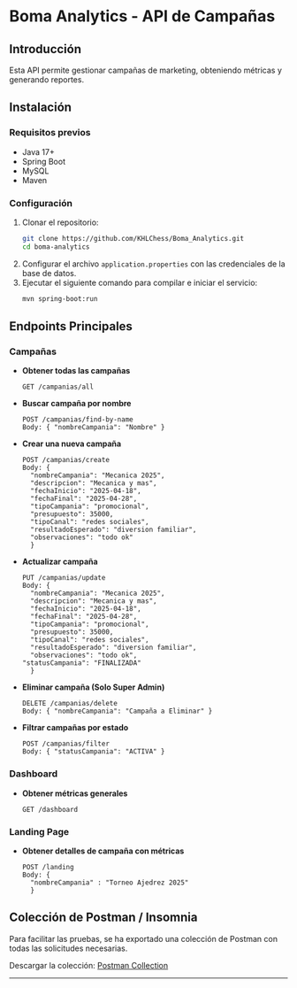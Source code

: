 # Boma Analytics - API de Campañas

## Introducción
Esta API permite gestionar campañas de marketing, obteniendo métricas y generando reportes.

## Instalación

### Requisitos previos
- Java 17+
- Spring Boot
- MySQL
- Maven

### Configuración
1. Clonar el repositorio:
   ```sh
   git clone https://github.com/KHLChess/Boma_Analytics.git
   cd boma-analytics
   ```
2. Configurar el archivo `application.properties` con las credenciales de la base de datos.
3. Ejecutar el siguiente comando para compilar e iniciar el servicio:
   ```sh
   mvn spring-boot:run
   ```

## Endpoints Principales

### Campañas
- **Obtener todas las campañas**
  ```http
  GET /campanias/all
  ```
- **Buscar campaña por nombre**
  ```http
  POST /campanias/find-by-name
  Body: { "nombreCampania": "Nombre" }
  ```
- **Crear una nueva campaña**
  ```http
  POST /campanias/create
  Body: {
    "nombreCampania": "Mecanica 2025",
	"descripcion": "Mecanica y mas",
	"fechaInicio": "2025-04-18",
	"fechaFinal": "2025-04-28",	
	"tipoCampania": "promocional",
	"presupuesto": 35000,
	"tipoCanal": "redes sociales", 
	"resultadoEsperado": "diversion familiar",
	"observaciones": "todo ok"
	}
  ```
- **Actualizar campaña**
  ```http
  PUT /campanias/update
  Body: {
    "nombreCampania": "Mecanica 2025",
	"descripcion": "Mecanica y mas",
	"fechaInicio": "2025-04-18",
	"fechaFinal": "2025-04-28",	
	"tipoCampania": "promocional",
	"presupuesto": 35000,
	"tipoCanal": "redes sociales", 
	"resultadoEsperado": "diversion familiar",
	"observaciones": "todo ok",
  "statusCampania": "FINALIZADA"
	}
  ```
- **Eliminar campaña (Solo Super Admin)**
  ```http
  DELETE /campanias/delete
  Body: { "nombreCampania": "Campaña a Eliminar" }
  ```
- **Filtrar campañas por estado**
  ```http
  POST /campanias/filter
  Body: { "statusCampania": "ACTIVA" }
  ```

### Dashboard
- **Obtener métricas generales**
  ```http
  GET /dashboard
  ```

### Landing Page
- **Obtener detalles de campaña con métricas**
  ```http
  POST /landing
  Body: {
    "nombreCampania" : "Torneo Ajedrez 2025"
	}
  ```

## Colección de Postman / Insomnia
Para facilitar las pruebas, se ha exportado una colección de Postman con todas las solicitudes necesarias.

Descargar la colección:
[Postman Collection](https://github.com/KHLChess/Boma_Analytics/blob/main/docs/Boma%20Analytics.postman_collection.json)

---


